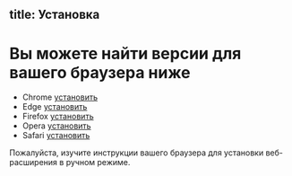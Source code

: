 title: Установка
---

# Вы можете найти версии для вашего браузера ниже

* Chrome [установить](https://github.com/xtonwallet/web-extension/releases)
* Edge [установить](https://github.com/xtonwallet/web-extension/releases)
* Firefox [установить](https://github.com/xtonwallet/web-extension/releases)
* Opera [установить](https://github.com/xtonwallet/web-extension/releases)
* Safari [установить](https://github.com/xtonwallet/web-extension/releases)

Пожалуйста, изучите инструкции вашего браузера для установки веб-расширения в ручном режиме.
